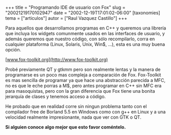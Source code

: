+++
title = "Programando IDE de usuario con Fox"
slug = "20021219170102947"
date = "2002-12-19T17:01:02-06:00"
[taxonomies]
tema = ["articulos"]
autor = ["Raul Vazquez Castillo"]
+++

Para aquellos que desarrollamos programas en C++ y queremos una librería
que incluya los widgets comunmente usados en las interfaces de usuario,
y además queremos que nuestro código, con sólo recompilarlo, corra en
cualquier plataforma (Linux, Solaris, Unix, Win$, ...), esta es una muy
buena opción.

[www.fox-toolkit.org](http://www.fox-toolkit.org)

<!-- more -->
Probé previamente QT y gtkmm pero son realmente lentas y la manera de
programarse es un poco mas compleja a comparación de Fox. Fox-Toolkit es
mas sencilla de programar ya que hace una abstracción parecida a MFC, no
es que le eche porras a M$, pero antes programar en C++ sin MFC era para
masoquistas, pero con la gran diferencia que Fox tiene una bonita
jerarquía de clases y tenemos acceso a código.

He probado que en realidad corre sin ningun problema tanto con el
compilador free de Borland 5.5 en Windows como con g++ en Linux y a una
velocidad realmente impresionante, nada que ver con GTK o QT.

**Si alguien conoce algo mejor que esto favor coméntelo.**

